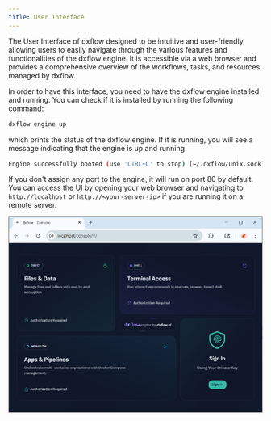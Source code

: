 ```yaml
---
title: User Interface
---
```


The User Interface of dxflow designed to be intuitive and user-friendly, allowing users to easily navigate through the various features and functionalities of the dxflow engine. It is accessible via a web browser and provides a comprehensive overview of the workflows, tasks, and resources managed by dxflow.

In order to have this interface, you need to have the dxflow engine installed and running. You can check if it is installed by running the following command:

```bash
dxflow engine up 
```
which prints the status of the dxflow engine. If it is running, you will see a message indicating that the engine is up and running
```bash
Engine successfully booted (use 'CTRL+C' to stop) [~/.dxflow/unix.sock] [0.0.0.0:80]
```

If you don't assign any port to the engine, it will run on port 80 by default. You can access the UI by opening your web browser and navigating to `http://localhost` or `http://<your-server-ip>` if you are running it on a remote server.

![](/assets/ui_start_dark.png)